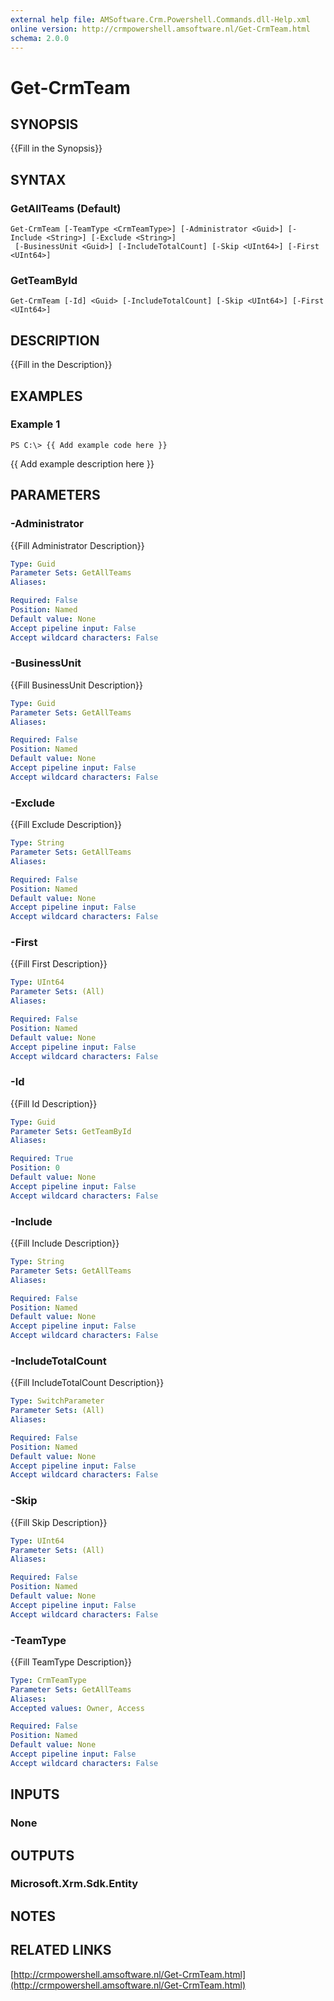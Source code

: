 ```yaml
---
external help file: AMSoftware.Crm.Powershell.Commands.dll-Help.xml
online version: http://crmpowershell.amsoftware.nl/Get-CrmTeam.html
schema: 2.0.0
---
```


# Get-CrmTeam

## SYNOPSIS
{{Fill in the Synopsis}}

## SYNTAX

### GetAllTeams (Default)
```
Get-CrmTeam [-TeamType <CrmTeamType>] [-Administrator <Guid>] [-Include <String>] [-Exclude <String>]
 [-BusinessUnit <Guid>] [-IncludeTotalCount] [-Skip <UInt64>] [-First <UInt64>]
```

### GetTeamById
```
Get-CrmTeam [-Id] <Guid> [-IncludeTotalCount] [-Skip <UInt64>] [-First <UInt64>]
```

## DESCRIPTION
{{Fill in the Description}}

## EXAMPLES

### Example 1
```
PS C:\> {{ Add example code here }}
```

{{ Add example description here }}

## PARAMETERS

### -Administrator
{{Fill Administrator Description}}

```yaml
Type: Guid
Parameter Sets: GetAllTeams
Aliases: 

Required: False
Position: Named
Default value: None
Accept pipeline input: False
Accept wildcard characters: False
```

### -BusinessUnit
{{Fill BusinessUnit Description}}

```yaml
Type: Guid
Parameter Sets: GetAllTeams
Aliases: 

Required: False
Position: Named
Default value: None
Accept pipeline input: False
Accept wildcard characters: False
```

### -Exclude
{{Fill Exclude Description}}

```yaml
Type: String
Parameter Sets: GetAllTeams
Aliases: 

Required: False
Position: Named
Default value: None
Accept pipeline input: False
Accept wildcard characters: False
```

### -First
{{Fill First Description}}

```yaml
Type: UInt64
Parameter Sets: (All)
Aliases: 

Required: False
Position: Named
Default value: None
Accept pipeline input: False
Accept wildcard characters: False
```

### -Id
{{Fill Id Description}}

```yaml
Type: Guid
Parameter Sets: GetTeamById
Aliases: 

Required: True
Position: 0
Default value: None
Accept pipeline input: False
Accept wildcard characters: False
```

### -Include
{{Fill Include Description}}

```yaml
Type: String
Parameter Sets: GetAllTeams
Aliases: 

Required: False
Position: Named
Default value: None
Accept pipeline input: False
Accept wildcard characters: False
```

### -IncludeTotalCount
{{Fill IncludeTotalCount Description}}

```yaml
Type: SwitchParameter
Parameter Sets: (All)
Aliases: 

Required: False
Position: Named
Default value: None
Accept pipeline input: False
Accept wildcard characters: False
```

### -Skip
{{Fill Skip Description}}

```yaml
Type: UInt64
Parameter Sets: (All)
Aliases: 

Required: False
Position: Named
Default value: None
Accept pipeline input: False
Accept wildcard characters: False
```

### -TeamType
{{Fill TeamType Description}}

```yaml
Type: CrmTeamType
Parameter Sets: GetAllTeams
Aliases: 
Accepted values: Owner, Access

Required: False
Position: Named
Default value: None
Accept pipeline input: False
Accept wildcard characters: False
```

## INPUTS

### None


## OUTPUTS

### Microsoft.Xrm.Sdk.Entity


## NOTES

## RELATED LINKS

[http://crmpowershell.amsoftware.nl/Get-CrmTeam.html](http://crmpowershell.amsoftware.nl/Get-CrmTeam.html)

